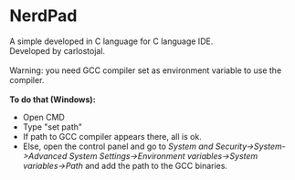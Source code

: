 # NerdPad
A simple developed in C language for C language IDE. <br>
Developed by carlostojal.<br><br>
Warning: you need GCC compiler set as environment variable to use the compiler.<br><br>
<b>To do that (Windows):</b><br>
<ul>
  <li>Open CMD</li>
  <li>Type "set path"</li>
  <li>If path to GCC compiler appears there, all is ok.</li>
  <li>Else, open the control panel and go to <i>System and Security->System->Advanced System Settings->Environment variables->System variables->Path</i> and add the path to the GCC binaries.
